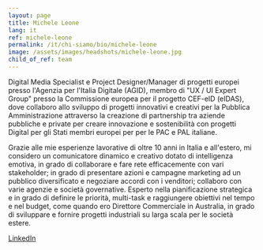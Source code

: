 ```yaml
---
layout: page
title: Michele Leone
lang: it
ref: michele-leone
permalink: /it/chi-siamo/bio/michele-leone
image: /assets/images/headshots/michele-leone.jpg
child_of_ref: team
---
```


Digital Media Specialist e Project Designer/Manager di progetti europei presso l'Agenzia per l'Italia Digitale (AGID), membro di "UX / UI Expert Group" presso la Commissione europea per il progetto CEF-eID (eIDAS), dove collaboro allo sviluppo di progetti innovativi e creativi per la Pubblica Amministrazione attraverso la creazione di partnership tra aziende pubbliche e private per creare innovazione e sostenibilità con progetti Digital per gli Stati membri europei per per le PAC e PAL italiane.

Grazie alle mie esperienze lavorative di oltre 10 anni in Italia e all'estero, mi considero un comunicatore dinamico e creativo dotato di intelligenza emotiva, in grado di collaborare e fare rete efficacemente con vari stakeholder; in grado di presentare azioni e campagne marketing ad un pubblico diversificato e negoziare accordi con i venditori; collaboro con varie agenzie e società governative. Esperto nella pianificazione strategica e in grado di definire le priorità, multi-task e raggiungere obiettivi nel tempo e nel budget, come quando ero Direttore Commerciale in Australia, in grado di sviluppare e fornire progetti industriali su larga scala per le società estere.

[LinkedIn](https://www.linkedin.com/in/leonemichele/)
